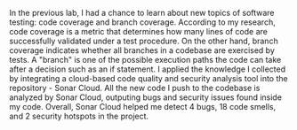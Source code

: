 In the previous lab, I had a chance to learn about new topics of software testing: code coverage and branch coverage. According to my research, code coverage is a metric that determines how many lines of code are successfully validated under a test procedure. On the other hand, branch coverage indicates whether all branches in a codebase are exercised by tests. A "branch" is one of the possible execution paths the code can take after a decision such as an if statement. I applied the knowledge I collected by integrating a cloud-based code quality and security analysis tool into the repository - Sonar Cloud. All the new code I push to the codebase is analyzed by Sonar Cloud, outputing bugs and security issues found inside my code. Overall, Sonar Cloud helped me detect 4 bugs, 18 code smells, and 2 security hotspots in the project.